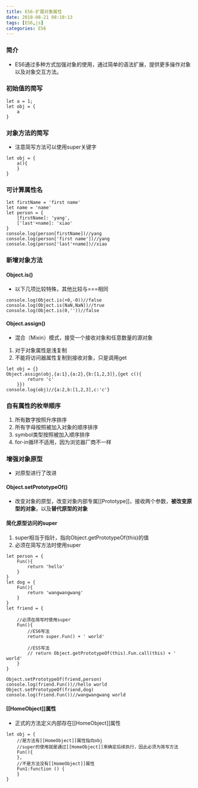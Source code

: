 ```yaml
---
title: ES6-扩展对象属性
date: 2018-08-21 08:10:13
tags: [ES6,js]
categories: ES6
---
```


### 简介

- ES6通过多种方式加强对象的使用，通过简单的语法扩展，提供更多操作对象以及对象交互方法。

### 初始值的简写

```
let a = 1;
let obj = {
    a
}
```

### 对象方法的简写

- 注意简写方法可以使用super关键字

```
let obj = {
    a(){
    }
}
```

### 可计算属性名

```
let firstName = 'first name'
let name = 'name'
let person = {
    [firstName]: 'yang',
    ['last'+name]: 'xiao'
}
console.log(person[firstName])//yang
console.log(person['first name'])//yang
console.log(person['last'+name])//xiao
```

### 新增对象方法

#### Object.is()

- 以下几项比较特殊，其他比较与===相同

```
console.log(Object.is(+0,-0))//false
console.log(Object.is(NaN,NaN))//true
console.log(Object.is(0,''))//false
```

#### Object.assign()

- 混合（Mixin）模式，接受一个接收对象和任意数量的源对象

1. 对于对象属性是浅复制
2. 不能将访问器属性复制到接收对象，只是调用get

```
let obj = {}
Object.assign(obj,{a:1},{a:2},{b:[1,2,3]},{get c(){
        return 'c'
    }})
console.log(obj)//{a:2,b:[1,2,3],c:'c'}
```

### 自有属性的枚举顺序

1. 所有数字按照升序排序
2. 所有字母按照被加入对象的顺序排序
3. symbol类型按照被加入顺序排序
4. for-in循环不适用，因为浏览器厂商不一样

### 增强对象原型

- 对原型进行了改进

#### Object.setPrototypeOf()

- 改变对象的原型，改变对象内部专属[[Prototype]]，接收两个参数，**被改变原型的对象**，以及**替代原型的对象**

#### 简化原型访问的super

1. super相当于指针，指向Object.getPrototypeOf(this)的值
2. 必须在简写方法时使用super

```
let person = {
    Fun(){
        return 'hello'
    }
}
let dog = {
    Fun(){
        return 'wangwangwang'
    }
}
let friend = {

    //必须在简写时使用super
    Fun(){
        //ES6写法
        return super.Fun() + ' world'

        //ES5写法
        // return Object.getPrototypeOf(this).Fun.call(this) + ' world'
    }
}

Object.setPrototypeOf(friend,person)
console.log(friend.Fun())//hello world
Object.setPrototypeOf(friend,dog)
console.log(friend.Fun())//wangwangwang world
```

#### [[HomeObject]]属性

- 正式的方法定义内部存在[[HomeObject]]属性

```
let obj = {
    //是方法有[[HomeObject]]属性指向obj
    //super的使用就是通过[[HomeObject]]来确定后续执行，因此必须为简写方法
    Fun(){
    },
    //不是方法没有[[HomeObject]]属性
    Fun1:function () {
    }
}
```
